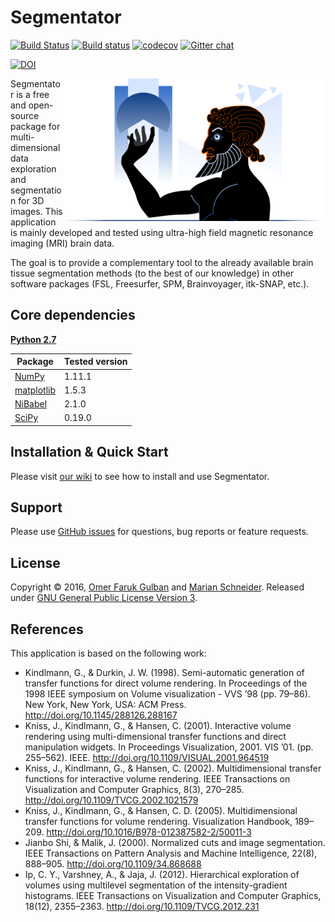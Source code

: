 # Segmentator

[![Build Status](https://travis-ci.org/ofgulban/segmentator.svg?branch=master)](https://travis-ci.org/ofgulban/segmentator) [![Build status](https://ci.appveyor.com/api/projects/status/lkxp4y5ahssqv6ng?svg=true)](https://ci.appveyor.com/project/ofgulban/segmentator) [![codecov](https://codecov.io/gh/ofgulban/segmentator/branch/master/graph/badge.svg)](https://codecov.io/gh/ofgulban/segmentator) [![Gitter chat](https://badges.gitter.im/gitterHQ/gitter.png)](https://gitter.im/segmentator/Lobby)

[![DOI](https://zenodo.org/badge/59303623.svg)](https://zenodo.org/badge/latestdoi/59303623)

<img src="logo/logo.png" width=420 align="right" />

Segmentator is a free and open-source package for multi-dimensional data exploration and segmentation for 3D images. This application is mainly developed and tested using ultra-high field magnetic resonance imaging (MRI) brain data.


The goal is to provide a complementary tool to the already available brain tissue segmentation methods (to the best of our knowledge) in other software packages (FSL, Freesurfer, SPM, Brainvoyager, itk-SNAP, etc.).

## Core dependencies
[**Python 2.7**](https://www.python.org/download/releases/2.7/)

| Package                              | Tested version |
|--------------------------------------|----------------|
| [NumPy](http://www.numpy.org/)       | 1.11.1         |
| [matplotlib](http://matplotlib.org/) | 1.5.3          |
| [NiBabel](http://nipy.org/nibabel/)  | 2.1.0          |
| [SciPy](http://scipy.org/)           | 0.19.0         |

## Installation & Quick Start
Please visit [our wiki](https://github.com/ofgulban/segmentator/wiki/Installation) to see how to install and use Segmentator.

## Support
Please use [GitHub issues](https://github.com/ofgulban/segmentator/issues) for questions, bug reports or feature requests.

## License
Copyright © 2016, [Omer Faruk Gulban](https://github.com/ofgulban) and [Marian Schneider](https://github.com/MSchnei).
Released under [GNU General Public License Version 3](http://www.gnu.org/licenses/gpl.html).

## References
This application is based on the following work:

* Kindlmann, G., & Durkin, J. W. (1998). Semi-automatic generation of transfer functions for direct volume rendering. In Proceedings of the 1998 IEEE symposium on Volume visualization - VVS ’98 (pp. 79–86). New York, New York, USA: ACM Press. http://doi.org/10.1145/288126.288167
* Kniss, J., Kindlmann, G., & Hansen, C. (2001). Interactive volume rendering using multi-dimensional transfer functions and direct manipulation widgets. In Proceedings Visualization, 2001. VIS ’01. (pp. 255–562). IEEE. http://doi.org/10.1109/VISUAL.2001.964519
* Kniss, J., Kindlmann, G., & Hansen, C. (2002). Multidimensional transfer functions for interactive volume rendering. IEEE Transactions on Visualization and Computer Graphics, 8(3), 270–285. http://doi.org/10.1109/TVCG.2002.1021579
* Kniss, J., Kindlmann, G., & Hansen, C. D. (2005). Multidimensional transfer functions for volume rendering. Visualization Handbook, 189–209. http://doi.org/10.1016/B978-012387582-2/50011-3
* Jianbo Shi, & Malik, J. (2000). Normalized cuts and image segmentation. IEEE Transactions on Pattern Analysis and Machine Intelligence, 22(8), 888–905. http://doi.org/10.1109/34.868688
* Ip, C. Y., Varshney, A., & Jaja, J. (2012). Hierarchical exploration of volumes using multilevel segmentation of the intensity-gradient histograms. IEEE Transactions on Visualization and Computer Graphics, 18(12), 2355–2363. http://doi.org/10.1109/TVCG.2012.231
